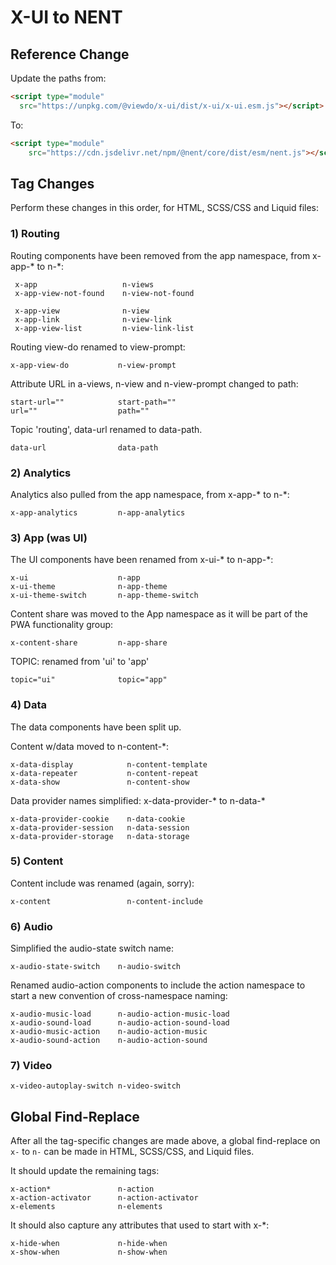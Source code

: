 
# X-UI to NENT 

## Reference Change

Update the paths from:

```html
<script type="module"
  src="https://unpkg.com/@viewdo/x-ui/dist/x-ui/x-ui.esm.js"></script>
```
To:
```html
<script type="module"
    src="https://cdn.jsdelivr.net/npm/@nent/core/dist/esm/nent.js"></script>
```

## Tag Changes

Perform these changes in this order, for HTML, SCSS/CSS and Liquid files:


### 1) Routing

Routing components have been removed from the app namespace, from x-app-* to n-*:

     x-app                   n-views
     x-app-view-not-found    n-view-not-found
     
     x-app-view              n-view
     x-app-link              n-view-link
     x-app-view-list         n-view-link-list

Routing view-do renamed to view-prompt:

    x-app-view-do           n-view-prompt

Attribute URL in a-views, n-view and n-view-prompt changed to path:

    start-url=""            start-path=""
    url=""                  path=""

Topic 'routing', data-url renamed to data-path.

    data-url                data-path

### 2) Analytics

Analytics also pulled from the app namespace, from x-app-* to n-*:

    x-app-analytics         n-app-analytics

### 3) App (was UI)

The UI components have been renamed from x-ui-* to n-app-*: 

    x-ui                    n-app
    x-ui-theme              n-app-theme
    x-ui-theme-switch       n-app-theme-switch

Content share was moved to the App namespace as it will be part of the PWA functionality group:

    x-content-share         n-app-share

TOPIC: renamed from 'ui' to 'app'

    topic="ui"              topic="app"

### 4) Data 

The data components have been split up.

Content w/data moved to n-content-*:

    x-data-display            n-content-template
    x-data-repeater           n-content-repeat
    x-data-show               n-content-show

Data provider names simplified: x-data-provider-* to n-data-*

    x-data-provider-cookie    n-data-cookie
    x-data-provider-session   n-data-session
    x-data-provider-storage   n-data-storage

### 5) Content

Content include was renamed (again, sorry):

    x-content                 n-content-include

### 6) Audio

Simplified the audio-state switch name:

    x-audio-state-switch    n-audio-switch

Renamed audio-action components to include the action namespace to start a new convention of cross-namespace naming:

    x-audio-music-load      n-audio-action-music-load
    x-audio-sound-load      n-audio-action-sound-load
    x-audio-music-action    n-audio-action-music
    x-audio-sound-action    n-audio-action-sound

### 7) Video

    x-video-autoplay-switch n-video-switch


## Global Find-Replace

After all the tag-specific changes are made above, a global find-replace on `x-` to `n-` can be made in HTML, SCSS/CSS, and Liquid files.

It should update the remaining tags:

    x-action*               n-action
    x-action-activator      n-action-activator
    x-elements              n-elements
  
It should also capture any attributes that used to start with x-*: 

    x-hide-when             n-hide-when
    x-show-when             n-show-when